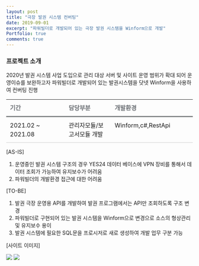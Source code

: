 ```yaml
---
layout: post
title: "극장 발권 시스템 컨버팅"
date: 2019-09-01
excerpt: "파워빌더로 개발되어 있는 극장 발권 시스템을 Winform으로 개발"
Portfolio: true
comments: true
---
```


### 프로젝트 소개


2020년 발권 시스템 사업 도입으로 관리 대상 서버 및 사이트 운영 범위가 확대 되어 운영이슈를 보완하고자
파워빌더로 개발되어 있는 발권시스템을 닷넷 Winform을 사용하여 컨버팅 진행

<table class="type09">
  <thead>
  <tr>
    <th scope="cols">기간</th>
    <th scope="cols">담당부분</th>
    <th scope="cols">개발환경</th>
  </tr>
  </thead>
  <tbody>
  <tr>
    <td>2021.02 ~ 2021.08</td>
    <td>관리자모듈/보고서모듈 개발</td>
    <td>Winform,c#,RestApi</td>
  </tr>

  </tbody>
</table>


[AS-IS]
<ol>
  <li>운영중인 발권 시스템 구조의 경우 YES24 데이터 베이스에 VPN 장비를 통해서 데이터 조회가 가능하여 유지보수가 어려움</li>
  <li>파워빌더의 개발환경 접근에 대한 어려움</li>
</ol>

[TO-BE]
<ol>
  <li>발권 극장 운영용 API를 개발하여 발권 프로그램에서는 API만 조회하도록 구조 변경</li>
  <li>파워빌더로 구현되어 있는 발권 시스템을 Winform으로 변경으로 소스의 형상관리 및 유지보수 용이</li>
  <li>발권 시스템에 필요한 SQL문을 프로시저로 새로 생성하여 개발 업무 구분 가능</li>
</ol>

[사이트 이미지]

<img src="{{ site.url }}/IMG/PortFolio/YES24/ytts1.png">
<img src="{{ site.url }}/IMG/PortFolio/YES24/ytts2.png">


<style>
table.type09 {
  border-collapse: collapse;
  text-align: left;
  line-height: 1.5;

}
table.type09 thead th {
  padding: 10px;
  font-weight: bold;
  vertical-align: top;
  color: #6a6e73;
  border-bottom: 3px solid #7f8183;
}
table.type09 tbody th {
  width: 150px;
  padding: 10px;
  font-weight: bold;
  vertical-align: top;
  border-bottom: 1px solid #ccc;
  background: #f3f6f7;
}
table.type09 td {
  width: 350px;
  padding: 10px;
  vertical-align: top;
  border-bottom: 1px solid #ccc;
}
</style>


